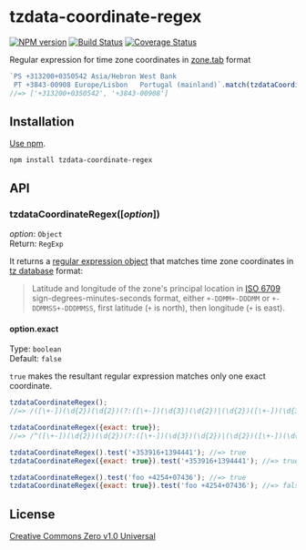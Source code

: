 # tzdata-coordinate-regex

[![NPM version](https://img.shields.io/npm/v/tzdata-coordinate-regex.svg)](https://www.npmjs.com/package/tzdata-coordinate-regex)
[![Build Status](https://travis-ci.org/shinnn/tzdata-coordinate-regex.svg?branch=master)](https://travis-ci.org/shinnn/tzdata-coordinate-regex)
[![Coverage Status](https://img.shields.io/coveralls/shinnn/tzdata-coordinate-regex.svg)](https://coveralls.io/r/shinnn/tzdata-coordinate-regex)

Regular expression for time zone coordinates in [zone.tab](https://en.wikipedia.org/wiki/List_of_tz_database_time_zones) format

```javascript
`PS	+313200+0350542	Asia/Hebron	West Bank
 PT	+3843-00908	Europe/Lisbon	Portugal (mainland)`.match(tzdataCoordinateRegex());
//=> ['+313200+0350542', '+3843-00908']
```

## Installation

[Use npm](https://docs.npmjs.com/cli/install).

```
npm install tzdata-coordinate-regex
```

## API

### tzdataCoordinateRegex([*option*])

*option*: `Object`  
Return: `RegExp`

It returns a [regular expression object](http://www.ecma-international.org/ecma-262/5.1/#sec-15.10) that matches time zone coordinates in [tz database](https://www.iana.org/time-zones) format:

> Latitude and longitude of the zone's principal location in [ISO 6709](https://www.iso.org/iso/catalogue_detail.htm?csnumber=39242) sign-degrees-minutes-seconds format, either `+-DDMM+-DDDMM` or `+-DDMMSS+-DDDMMSS`, first latitude (`+` is north), then longitude (`+` is east).

#### option.exact

Type: `boolean`  
Default: `false`

`true` makes the resultant regular expression matches only one exact coordinate.

```javascript
tzdataCoordinateRegex();
//=> /([\+-])(\d{2})(\d{2})(?:([\+-])(\d{3})(\d{2})|(\d{2})([\+-])(\d{3})(\d{2})(\d{2}))/g

tzdataCoordinateRegex({exact: true});
//=> /^([\+-])(\d{2})(\d{2})(?:([\+-])(\d{3})(\d{2})|(\d{2})([\+-])(\d{3})(\d{2})(\d{2}))$/

tzdataCoordinateRegex().test('+353916+1394441'); //=> true
tzdataCoordinateRegex({exact: true}).test('+353916+1394441'); //=> true

tzdataCoordinateRegex().test('foo +4254+07436'); //=> true
tzdataCoordinateRegex({exact: true}).test('foo +4254+07436'); //=> false
```

## License

[Creative Commons Zero v1.0 Universal](https://creativecommons.org/publicdomain/zero/1.0/deed)
